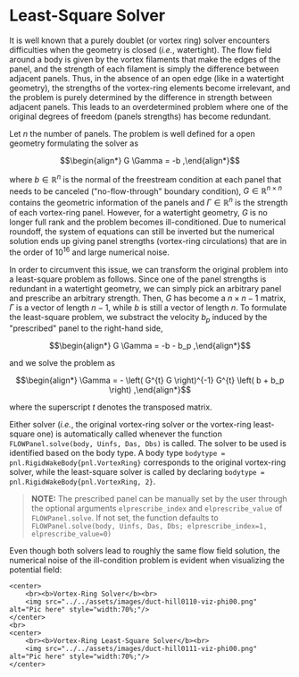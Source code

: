 # Least-Square Solver

It is well known that a purely doublet (or vortex ring) solver encounters
difficulties when the geometry is closed (*i.e.*, watertight).
The flow field around a body is given by the vortex filaments that make the
edges of the panel, and the
strength of each filament is simply the difference between adjacent panels.
Thus, in the absence of an open edge (like in a watertight geometry), the
strengths of the vortex-ring elements become irrelevant, and the problem
is purely determined by the difference in strength between adjacent panels.
This leads to an overdetermined problem where one of the original degrees of
freedom (panels strengths) has become redundant.

Let $n$ the number of panels. The problem is well defined for a open
geometry formulating the solver as
```math
\begin{align*}
    G \Gamma = -b
,\end{align*}
```
where $b \in \mathbb{R}^{n}$ is the normal of the freestream condition
at each panel that needs to be canceled ("no-flow-through" boundary
condition), $G \in \mathbb{R}^{n\times n}$ contains the geometric
information of the panels and $\Gamma \in \mathbb{R}^{n}$ is the
strength of each vortex-ring panel.
However, for a watertight geometry, $G$ is no longer full rank and the
problem becomes ill-conditioned.
Due to numerical roundoff, the system of equations can still be inverted
but the numerical solution ends up giving panel strengths (vortex-ring
circulations) that are in the order of $10^{16}$ and large numerical
noise.

In order to circumvent this issue, we can transform the original
problem into a least-square problem as follows.
Since one of the panel strengths is redundant in a watertight geometry,
we can simply pick an arbitrary panel and prescribe an arbitrary strength.
Then, $G$ has become a $n\times n-1$ matrix, $\Gamma$ is a
vector of length $n-1$, while $b$ is still a vector of length $n$.
To formulate the least-square problem, we substract the velocity $b_p$
induced by the "prescribed" panel  to the right-hand side,
```math
\begin{align*}
    G \Gamma = -b - b_p
,\end{align*}
```
and we solve the problem as
```math
\begin{align*}
    \Gamma = - \left( G^{t} G \right)^{-1} G^{t} \left( b + b_p \right)
,\end{align*}
```
where the superscript $t$ denotes the transposed matrix.

Either solver (*i.e.*, the original vortex-ring solver or the vortex-ring
least-square one) is automatically called whenever the function
`FLOWPanel.solve(body, Uinfs, Das, Dbs)` is called.
The solver to be used is identified based on the body type.
A body type `bodytype = pnl.RigidWakeBody{pnl.VortexRing}` corresponds to
the original vortex-ring solver, while the least-square solver is called
by declaring `bodytype = pnl.RigidWakeBody{pnl.VortexRing, 2}`.

> **NOTE:** The prescribed panel can be manually set by the user through the optional arguments `elprescribe_index` and `elprescribe_value` of `FLOWPanel.solve`. If not set, the function defaults to `FLOWPanel.solve(body, Uinfs, Das, Dbs; elprescribe_index=1, elprescribe_value=0)`

Even though both solvers lead to roughly the same flow field solution, the
numerical noise of the ill-condition problem is evident when visualizing the
potential field:

```@raw html
<center>
    <br><b>Vortex-Ring Solver</b><br>
    <img src="../../assets/images/duct-hill0110-viz-phi00.png" alt="Pic here" style="width:70%;"/>
</center>
<br>
<center>
    <br><b>Vortex-Ring Least-Square Solver</b><br>
    <img src="../../assets/images/duct-hill0111-viz-phi00.png" alt="Pic here" style="width:70%;"/>
</center>
```

